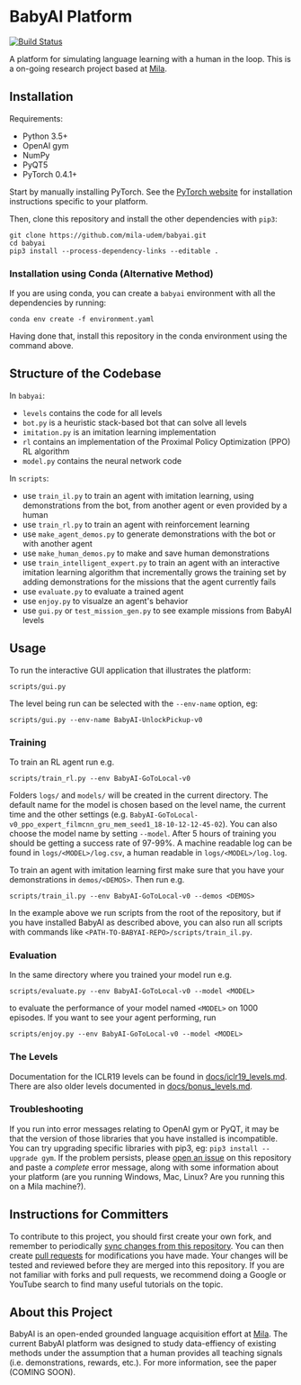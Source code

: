# BabyAI Platform

[![Build Status](https://travis-ci.org/mila-udem/babyai.svg?branch=master)](https://travis-ci.org/mila-udem/babyai)

A platform for simulating language learning with a human in the loop. This is a on-going research project based at [Mila](https://mila.quebec/en/).

## Installation

Requirements:
- Python 3.5+
- OpenAI gym
- NumPy
- PyQT5
- PyTorch 0.4.1+

Start by manually installing PyTorch. See the [PyTorch website](http://pytorch.org/)
for installation instructions specific to your platform.

Then, clone this repository and install the other dependencies with `pip3`:

```
git clone https://github.com/mila-udem/babyai.git
cd babyai
pip3 install --process-dependency-links --editable .
```

### Installation using Conda (Alternative Method)

If you are using conda, you can create a `babyai` environment with all the dependencies by running:

```
conda env create -f environment.yaml
```

Having done that, install this repository in the conda environment using the command above.

## Structure of the Codebase

In `babyai`:
- `levels` contains the code for all levels
- `bot.py` is a heuristic stack-based bot that can solve all levels
- `imitation.py` is an imitation learning implementation
- `rl` contains an implementation of the Proximal Policy Optimization (PPO) RL algorithm
- `model.py` contains the neural network code

In `scripts`:
- use `train_il.py` to train an agent with imitation learning, using demonstrations from the bot, from another agent or even provided by a human
- use `train_rl.py` to train an agent with reinforcement learning
- use `make_agent_demos.py` to generate demonstrations with the bot or with another agent
- use `make_human_demos.py` to make and save human demonstrations
- use `train_intelligent_expert.py` to train an agent with an interactive imitation learning algorithm that incrementally grows the training set by adding demonstrations for the missions that the agent currently fails
- use `evaluate.py` to evaluate a trained agent
- use `enjoy.py` to visualze an agent's behavior
- use `gui.py` or `test_mission_gen.py` to see example missions from BabyAI levels

## Usage

To run the interactive GUI application that illustrates the platform:

```
scripts/gui.py
```

The level being run can be selected with the `--env-name` option, eg:

```
scripts/gui.py --env-name BabyAI-UnlockPickup-v0
```

### Training

To train an RL agent run e.g.

```
scripts/train_rl.py --env BabyAI-GoToLocal-v0
```

Folders `logs/` and `models/` will be created in the current directory. The default name
for the model is chosen based on the level name, the current time and the other settings (e.g.
`BabyAI-GoToLocal-v0_ppo_expert_filmcnn_gru_mem_seed1_18-10-12-12-45-02`). You can also choose the model
name by setting `--model`. After 5 hours of training you should be getting a success rate of 97-99\%.
A machine readable log can be found in `logs/<MODEL>/log.csv`, a human readable in `logs/<MODEL>/log.log`.

To train an agent with imitation learning first make sure that you have your demonstrations in
`demos/<DEMOS>`. Then run e.g.

```
scripts/train_il.py --env BabyAI-GoToLocal-v0 --demos <DEMOS>
```

In the example above we run scripts from the root of the repository, but if you have installed BabyAI as
described above, you can also run all scripts with commands like `<PATH-TO-BABYAI-REPO>/scripts/train_il.py`.

### Evaluation

In the same directory where you trained your model run e.g.

```
scripts/evaluate.py --env BabyAI-GoToLocal-v0 --model <MODEL>
```

to evaluate the performance of your model named `<MODEL>` on 1000 episodes. If you want to see
your agent performing, run

```
scripts/enjoy.py --env BabyAI-GoToLocal-v0 --model <MODEL>
```

### The Levels

Documentation for the ICLR19 levels can be found in
[docs/iclr19_levels.md](docs/iclr19_levels.md).
There are also older levels documented in
[docs/bonus_levels.md](docs/bonus_levels.md).

### Troubleshooting

If you run into error messages relating to OpenAI gym or PyQT, it may be that the version of those libraries that you have installed is incompatible. You can try upgrading specific libraries with pip3, eg: `pip3 install --upgrade gym`. If the problem persists, please [open an issue](https://github.com/mila-udem/babyai/issues) on this repository and paste a *complete* error message, along with some information about your platform (are you running Windows, Mac, Linux? Are you running this on a Mila machine?).

## Instructions for Committers

To contribute to this project, you should first create your own fork, and remember to periodically [sync changes from this repository](https://stackoverflow.com/questions/7244321/how-do-i-update-a-github-forked-repository). You can then create [pull requests](https://yangsu.github.io/pull-request-tutorial/) for modifications you have made. Your changes will be tested and reviewed before they are merged into this repository. If you are not familiar with forks and pull requests, we recommend doing a Google or YouTube search to find many useful tutorials on the topic.

## About this Project

BabyAI is an open-ended grounded language acquisition effort at [Mila](https://mila.quebec/en/). The current BabyAI platform was designed to study data-effiency of existing methods under the assumption that a human provides all teaching signals
(i.e. demonstrations, rewards, etc.). For more information, see the paper (COMING SOON).

